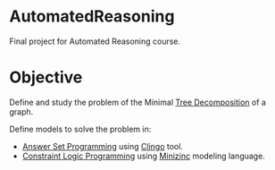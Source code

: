 # AutomatedReasoning
Final project for Automated Reasoning course.

# Objective
Define and study the problem of the Minimal [Tree Decomposition](https://en.wikipedia.org/wiki/Tree_decomposition) of a graph.

Define models to solve the problem in:
- [Answer Set Programming](https://en.wikipedia.org/wiki/Answer_set_programming) using [Clingo](https://potassco.org/clingo/) tool.
- [Constraint Logic Programming](https://en.wikipedia.org/wiki/Constraint_logic_programming) using [Minizinc](https://www.minizinc.org/) modeling language.
